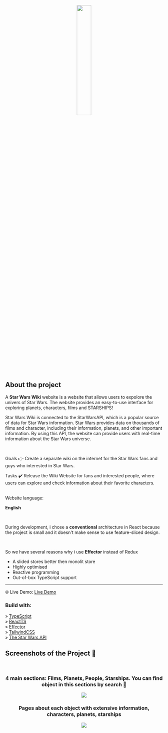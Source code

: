 <div align='center'><img style="width:30%" src='https://github.com/shoqqan/family-talk/assets/108088790/93e843bd-4932-427a-b57d-57c591e5441c'/></div>
<h2>About the project</h2>

  <p>A <b>Star Wars Wiki</b> website is a website that allows users to expolore the univers of Star Wars. The website provides an easy-to-use interface for exploring planets, characters, films and STARSHIPS!
  
  Star Wars Wiki is connected to the StarWarsAPI, which is a popular source of data for Star Wars information. Star Wars provides data on thousands of films and character, including their information, planets, and other important information. By using this API, the website can provide users with real-time information about the Star Wars universe.
  </p>

  <br>

Goals 👉 Create a separate wiki on the internet for the Star Wars fans and guys who interested in Star Wars.</p>
Tasks ✔️ Release the Wiki Website for fans and interested people, where users can explore and check information about their favorite characters.</p>
<br>
 Website language: </p>
<b>English</b> </p>
 <br>
<p>During development, i chose a <b>conventional</b> architecture in React because the project is small and it doesn't make sense to use feature-sliced design.</p>
<br>
<p>So we have several reasons why i use <b>Effector</b> instead of Redux</p>
<ul>
  <li>A slided stores better then monolit store</li>
  <li>Highly optimised</li>
  <li>Reactive programming</li>
  <li>Out-of-box TypeScript support</li>
</ul>


<hr>
🌐 Live Demo: <a href='https://star-wars-wiki-rosy.vercel.app/'>Live Demo</a>

<h3>Build with:</h3>

»  <a href='https://www.typescriptlang.org/'>TypeScript</a> <br>
»  <a href='https://react.dev/'>ReactTS</a> <br>
»  <a href='https://effector.dev/'>Effector</a> <br>
»  <a href='https://tailwindcss.com/'>TailwindCSS</a> <br>
»  <a href='https://swapi.dev/'>The Star Wars API</a> <br>



<h2>Screenshots of the Project 📸</h2>
<br>
<h3 align='center'>4 main sections: Films, Planets, People, Starships. You can find object in this sections by search 🏬</h3>

<div align='center'>
<img src='https://github.com/shoqqan/findFilmKZ/assets/108088790/392165e7-c4b1-4d41-ab4e-719191438f0f'/>

</div>
<h3 align='center'>Pages about each object with extensive information, characters, planets, starships</h3>

<div align='center'>
<img src='https://github.com/shoqqan/findFilmKZ/assets/108088790/7ae457c3-84f2-4772-a212-47cfcf13ea57'/>

</div>
<br>




